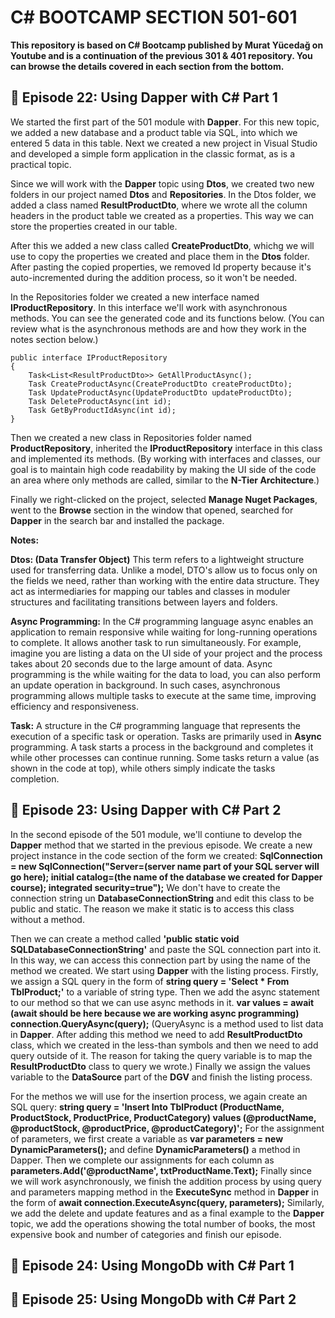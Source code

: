 # C# BOOTCAMP SECTION 501-601
**This repository is based on C# Bootcamp published by Murat Yücedağ on Youtube and is a continuation of the previous 301 & 401 repository. You can browse the details covered in each section from the bottom.**

## 📌 Episode 22: Using Dapper with C# Part 1
We started the first part of the 501 module with **Dapper**. For this new topic, we added a new database and a product table via SQL, into which we entered 5 data in this table. Next we created a new project in Visual Studio and developed a simple form application in the classic format, as is a practical topic.

Since we will work with the **Dapper** topic using **Dtos**, we created two new folders in our project named **Dtos** and **Repositories**. In the Dtos folder, we added a class named **ResultProductDto**, where we wrote all the column headers in the product table we created as a properties. This way we can store the properties created in our table.

After this we added a new class called **CreateProductDto**, whichg we will use to copy the properties we created and place them in the **Dtos** folder. After pasting the copied properties, we removed Id property because it's auto-incremented during the addition process, so it won't be needed.

In the Repositories folder we created a new interface named **IProductRepository**. In this interface we'll work with asynchronous methods. You can see the generated code and its functions below. (You can review what is the asynchronous methods are and how they work in the notes section below.)

    public interface IProductRepository
    {
        Task<List<ResultProductDto>> GetAllProductAsync();
        Task CreateProductAsync(CreateProductDto createProductDto);
        Task UpdateProductAsync(UpdateProductDto updateProductDto);
        Task DeleteProductAsync(int id);
        Task GetByProductIdAsync(int id);
    }

Then we created a new class in Repositories folder named **ProductRepository**, inherited the **IProductRepository** interface in this class and implemented its methods. (By working with interfaces and classes, our goal is to maintain high code readability by making the UI side of the code an area where only methods are called, similar to the **N-Tier Architecture**.)

Finally we right-clicked on the project, selected **Manage Nuget Packages**, went to the **Browse** section in the window that opened, searched for **Dapper** in the search bar and installed the package.

**Notes:**

**Dtos: (Data Transfer Object)** This term refers to a lightweight structure used for transferring data. Unlike a model, DTO's allow us to focus only on the fields we need, rather than working with the entire data structure. They act as intermediaries for mapping our tables and classes in moduler structures and facilitating transitions between layers and folders.

**Async Programming:** In the C# programming language async enables an application to remain responsive while waiting for long-running operations to complete. It allows another task to run simultaneously. For example, imagine you are listing a data on the UI side of your project and the process takes about 20 seconds due to the large amount of data. Async programming is the while waiting for the data to load, you can also perform an update operation in background. In such cases, asynchronous programming allows multiple tasks to execute at the same time, improving efficiency and responsiveness.

**Task:** A structure in the C# programming language that represents the execution of a specific task or operation. Tasks are primarily used in **Async** programming. A task starts a process in the background and completes it while other processes can continue running. Some tasks return a value (as shown in the code at top), while others simply indicate the tasks completion.


## 📌 Episode 23: Using Dapper with C# Part 2
In the second episode of the 501 module, we'll contiune to develop the **Dapper** method that we started in the previous episode. We create a new project instance in the code section of the form we created: **SqlConnection = new SqlConnection("Server=(server name part of your SQL server will go here); initial catalog=(the name of the database we created for Dapper course); integrated security=true");** We don't have to create the connection string un **DatabaseConnectionString** and edit this class to be public and static. The reason we make it static is to access this class without a method.

Then we can create a method called **'public static void SQLDatabaseConnectionString'** and paste the SQL connection part into it. In this way, we can access this connection part by using the name of the method we created. We start using **Dapper** with the listing process. Firstly, we assign a SQL query in the form of **string query = 'Select * From TblProduct;'** to a variable of string type. Then we add the async statement to our method so that we can use async methods in it. **var values = await (await should be here because we are working async programming) connection.QueryAsync<ResultProductDto>(query);** (QueryAsync is a method used to list data in **Dapper**. After adding this method we need to add **ResultProductDto** class, which we created in the less-than symbols and then we need to add query outside of it. The reason for taking the query variable is to map the **ResultProductDto** class to query we wrote.) Finally we assign the values variable to the **DataSource** part of the **DGV** and finish the listing process.

For the methos we will use for the insertion process, we again create an SQL query: **string query = 'Insert Into TblProduct (ProductName, ProductStock, ProductPrice, ProductCategory) values (@productName, @productStock, @productPrice, @productCategory)';** For the assignment of parameters, we first create a variable as **var parameters = new DynamicParameters();** and define **DynamicParameters()** a method in Dapper. Then we complete our assignments for each column as **parameters.Add('@productName', txtProductName.Text);** Finally since we will work asynchronously, we finish the addition process by using query and parameters mapping method in the **ExecuteSync** method in **Dapper** in the form of **await connection.ExecuteAsync(query, parameters);** Similarly, we add the delete and update features and as a final example to the **Dapper** topic, we add the operations showing the total number of books, the most expensive book and number of categories and finish our episode.


## 📌 Episode 24: Using MongoDb with C# Part 1

## 📌 Episode 25: Using MongoDb with C# Part 2
